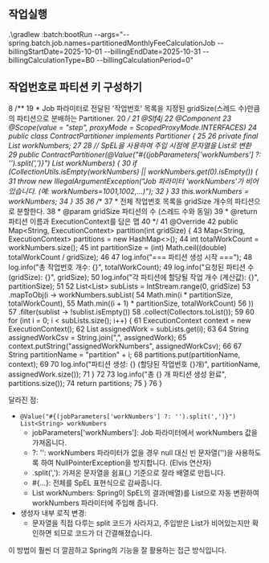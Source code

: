 ## 작업실행
.\gradlew :batch:bootRun --args="--spring.batch.job.names=partitionedMonthlyFeeCalculationJob --billingStartDate=2025-10-01 --billingEndDate=2025-10-31 --billingCalculationType=B0 --billingCalculationPeriod=0"



## 작업번호로 파티션 키 구성하기
8 /**
   19  * Job 파라미터로 전달된 '작업번호' 목록을 지정된 gridSize(스레드 수)만큼의 파티션으로 분배하는 Partitioner.
   20  */
   21 @Slf4j
   22 @Component
   23 @Scope(value = "step", proxyMode = ScopedProxyMode.INTERFACES)
   24 public class ContractPartitioner implements Partitioner {
   25
   26     private final List<String> workNumbers;
   27
   28     // SpEL을 사용하여 주입 시점에 문자열을 List로 변환
   29     public ContractPartitioner(@Value("#{(jobParameters['workNumbers'] ?: '').split(',')}") List<String> workNumbers) {
   30         if (CollectionUtils.isEmpty(workNumbers) || workNumbers.get(0).isEmpty()) {
   31             throw new IllegalArgumentException("Job 파라미터 'workNumbers'가 비어있습니다. (예: workNumbers=1001,1002,...)");
   32         }
   33         this.workNumbers = workNumbers;
   34     }
   35
   36     /**
   37      * 전체 작업번호 목록을 gridSize 개수의 파티션으로 분할한다.
   38      * @param gridSize 파티션의 수 (스레드 수와 동일)
   39      * @return 파티션 이름과 ExecutionContext를 담은 맵
   40      */
   41     @Override
   42     public Map<String, ExecutionContext> partition(int gridSize) {
   43         Map<String, ExecutionContext> partitions = new HashMap<>();
   44         int totalWorkCount = workNumbers.size();
   45         int partitionSize = (int) Math.ceil((double) totalWorkCount / gridSize);
   46
   47         log.info("=== 파티션 생성 시작 ===");
   48         log.info("총 작업번호 개수: {}", totalWorkCount);
   49         log.info("요청된 파티션 수 (gridSize): {}", gridSize);
   50         log.info("각 파티션에 할당될 작업 개수 (계산값): {}", partitionSize);
   51
   52         List<List<String>> subLists = IntStream.range(0, gridSize)
   53                 .mapToObj(i -> workNumbers.subList(
   54                         Math.min(i * partitionSize, totalWorkCount),
   55                         Math.min((i + 1) * partitionSize, totalWorkCount)
   56                 ))
   57                 .filter(sublist -> !sublist.isEmpty())
   58                 .collect(Collectors.toList());
   59
   60         for (int i = 0; i < subLists.size(); i++) {
   61             ExecutionContext context = new ExecutionContext();
   62             List<String> assignedWork = subLists.get(i);
   63
   64             String assignedWorkCsv = String.join(",", assignedWork);
   65             context.putString("assignedWorkNumbers", assignedWorkCsv);
   66
   67             String partitionName = "partition" + i;
   68             partitions.put(partitionName, context);
   69
   70             log.info("파티션 생성: {} (할당된 작업번호 {}개)", partitionName, assignedWork.size());
   71         }
   72
   73         log.info("총 {} 개 파티션 생성 완료", partitions.size());
   74         return partitions;
   75     }
   76 }

  달라진 점:

   - `@Value("#{(jobParameters['workNumbers'] ?: '').split(',')}") List<String> workNumbers`
       - jobParameters['workNumbers']: Job 파라미터에서 workNumbers 값을 가져옵니다.
       - ?: '': workNumbers 파라미터가 없을 경우 null 대신 빈 문자열('')을 사용하도록 하여 NullPointerException을 방지합니다. (Elvis 연산자)
       - .split(','): 가져온 문자열을 쉼표(,) 기준으로 잘라 배열로 만듭니다.
       - #{...}: 전체를 SpEL 표현식으로 감싸줍니다.
       - List<String> workNumbers: Spring이 SpEL의 결과(배열)를 List<String>으로 자동 변환하여 workNumbers 파라미터에 주입해 줍니다.
   - 생성자 내부 로직 변경:
       - 문자열을 직접 다루는 split 코드가 사라지고, 주입받은 List가 비어있는지만 확인하면 되므로 코드가 더 간결해졌습니다.

  이 방법이 훨씬 더 깔끔하고 Spring의 기능을 잘 활용하는 접근 방식입니다.
